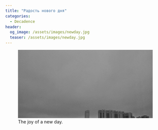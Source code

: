 ```yaml
---
title: "Радость нового дня"
categories:
  - Decadence
header:
  og_image: /assets/images/newday.jpg
  teaser: /assets/images/newday.jpg
---
```


<figure class="align-center">
  <img src="/assets/images/newday.jpg" alt="The joy of a new day">
  <figcaption>The joy of a new day.</figcaption>
</figure>
